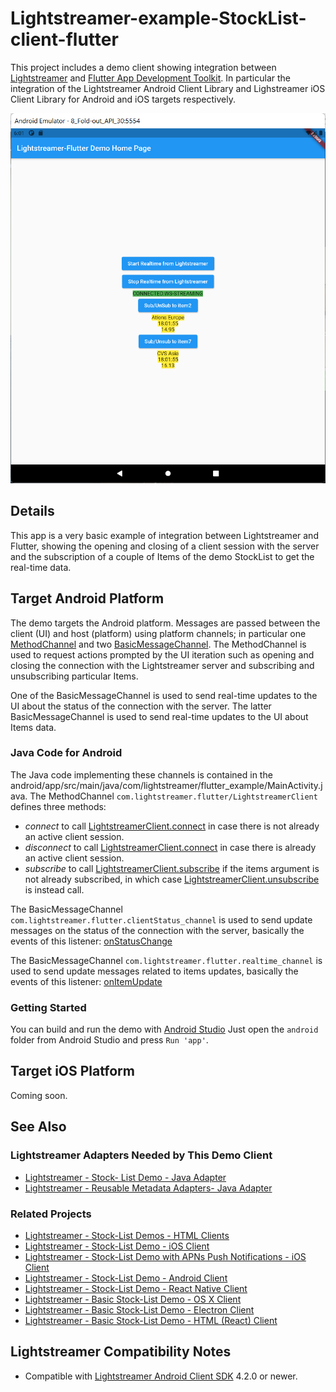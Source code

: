 # Lightstreamer-example-StockList-client-flutter

This project includes a demo client showing integration between [Lightstreamer](https://lightstreamer.com/) and [Flutter App Development Toolkit](https://flutter.dev/).
In particular the integration of the Lightstreamer Android Client Library and Lighstreamer iOS Client Library for Android and iOS targets respectively.


![screenshot](screen_large.png)<br>


## Details

This app is a very basic example of integration between Lightstreamer and Flutter, showing the opening and closing of a client session with the server
and the subscription of a couple of Items of the demo StockList to get the real-time data.

## Target Android Platform

The demo targets the Android platform. 
Messages are passed between the client (UI) and host (platform) using platform channels; in particular one [MethodChannel](https://api.flutter.dev/flutter/services/MethodChannel-class.html) and two [BasicMessageChannel](https://api.flutter.dev/flutter/services/BasicMessageChannel-class.html).
The MethodChannel is used to request actions prompted by the UI iteration such as opening and closing the connection with the Lightstreamer server and subscribing and unsubscribing particular Items.

One of the BasicMessageChannel is used to send real-time updates to the UI about the status of the connection with the server.
The latter BasicMessageChannel is used to send real-time updates to the UI about Items data.

### Java Code for Android

The Java code implementing these channels is contained in the android/app/src/main/java/com/lightstreamer/flutter_example/MainActivity.java.
The MethodChannel `com.lightstreamer.flutter/LightstreamerClient` defines three methods: 
 - *connect* to call [LightstreamerClient.connect](https://sdk.lightstreamer.com/ls-android-client/4.2.5/api/com/lightstreamer/client/LightstreamerClient.html#connect--) in case there is not already an active client session.
 - *disconnect* to call [LightstreamerClient.connect](https://sdk.lightstreamer.com/ls-android-client/4.2.5/api/com/lightstreamer/client/LightstreamerClient.html#disconnect--) in case there is already an active client session. 
 - *subscribe* to call [LightstreamerClient.subscribe](https://sdk.lightstreamer.com/ls-android-client/4.2.5/api/com/lightstreamer/client/LightstreamerClient.html#subscribe-com.lightstreamer.client.Subscription-) if the items argument is not already subscribed, in which case [LightstreamerClient.unsubscribe](https://sdk.lightstreamer.com/ls-android-client/4.2.5/api/com/lightstreamer/client/LightstreamerClient.html#unsubscribe-com.lightstreamer.client.Subscription-) is instead call.

The BasicMessageChannel `com.lightstreamer.flutter.clientStatus_channel` is used to send update messages on the status of the connection with the server, basically the events of this listener: [onStatusChange](https://sdk.lightstreamer.com/ls-android-client/4.2.5/api/com/lightstreamer/client/ClientListener.html#onStatusChange-java.lang.String-)

The BasicMessageChannel `com.lightstreamer.flutter.realtime_channel` is used to send update messages related to items updates, basically the events of this listener: [onItemUpdate](https://sdk.lightstreamer.com/ls-android-client/4.2.5/api/com/lightstreamer/client/SubscriptionListener.html#onItemUpdate-com.lightstreamer.client.ItemUpdate-)


### Getting Started

You can build and run the demo with [Android Studio](https://developer.android.com/studio)
Just open the `android` folder from Android Studio and press `Run 'app'`.

## Target iOS Platform

Coming soon.

## See Also

### Lightstreamer Adapters Needed by This Demo Client

* [Lightstreamer - Stock- List Demo - Java Adapter](https://github.com/Lightstreamer/Lightstreamer-example-Stocklist-adapter-java)
* [Lightstreamer - Reusable Metadata Adapters- Java Adapter](https://github.com/Lightstreamer/Lightstreamer-example-ReusableMetadata-adapter-java)

### Related Projects

* [Lightstreamer - Stock-List Demos - HTML Clients](https://github.com/Lightstreamer/Lightstreamer-example-Stocklist-client-javascript)
* [Lightstreamer - Stock-List Demo - iOS Client](https://github.com/Lightstreamer/Lightstreamer-example-StockList-client-ios)
* [Lightstreamer - Stock-List Demo with APNs Push Notifications - iOS Client](https://github.com/Lightstreamer/Lightstreamer-example-MPNStockList-client-ios)
* [Lightstreamer - Stock-List Demo - Android Client](https://github.com/Lightstreamer/Lightstreamer-example-AdvStockList-client-android)
* [Lightstreamer - Stock-List Demo - React Native Client](https://github.com/Lightstreamer/Lightstreamer-example-StockList-client-reactnative)
* [Lightstreamer - Basic Stock-List Demo - OS X Client](https://github.com/Lightstreamer/Lightstreamer-example-StockList-client-osx)
* [Lightstreamer - Basic Stock-List Demo - Electron Client](https://github.com/Lightstreamer/Lightstreamer-example-StockList-client-electron)
* [Lightstreamer - Basic Stock-List Demo - HTML (React) Client](https://github.com/Lightstreamer/Lightstreamer-example-StockList-client-react)

## Lightstreamer Compatibility Notes

* Compatible with [Lightstreamer Android Client SDK](https://search.maven.org/artifact/com.lightstreamer/ls-android-client/4.2.5/jar) 4.2.0 or newer.